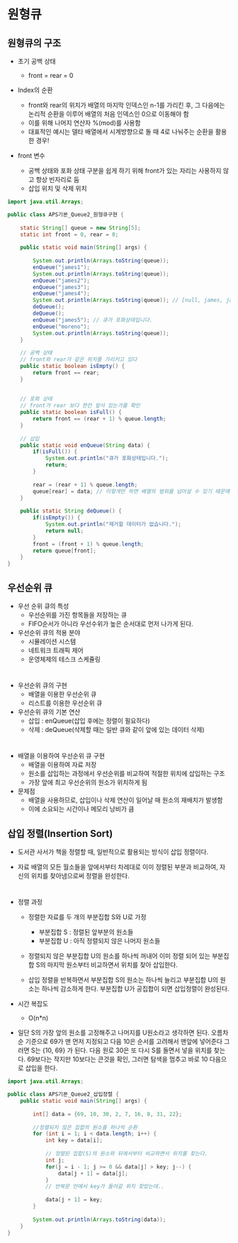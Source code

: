 #  원형큐
## 원형큐의 구조
* 초기 공백 상태 
    - front = rear = 0
* Index의 순환
    - front와 rear의 위치가 배열의 마지막 인덱스인 n-1를 가리킨 후, 그 다음에는 논리적 순환을 이루어 배열의 처음 인덱스인 0으로 이동해야 함
    - 이를 위해 나머지 연산자 %(mod)를 사용함
    - 대표적인 예시는 델타 배열에서 시계방향으로 돌 때 4로 나눠주는 순환을 활용한 경우!

* front 변수 
    - 공백 상태와 포화 상태 구분을 쉽게 하기 위해 front가 있는 자리는 사용하지 않고 항상 빈자리로 둠
    - 삽입 위치 및 삭제 위치
```java
import java.util.Arrays;

public class APS기본_Queue2_원형큐구현 {
	
	static String[] queue = new String[5];
	static int front = 0, rear = 0;
	
	public static void main(String[] args) {
		
		System.out.println(Arrays.toString(queue));
		enQueue("james1");
		System.out.println(Arrays.toString(queue));
		enQueue("james2");
		enQueue("james3");
		enQueue("james4");
		System.out.println(Arrays.toString(queue)); // [null, james, james, james, james]
		deQueue();
		deQueue();
		enQueue("james5"); // 큐가 포화상태입니다. 
		enQueue("moreno"); 
		System.out.println(Arrays.toString(queue)); 
	}
	
	// 공백 상태
	// front와 rear가 같은 위치를 가리키고 있다
	public static boolean isEmpty() {
		return front == rear;
	}
	
	
	// 포화 상태
	// front가 rear 보다 한칸 앞서 있는가를 확인
	public static boolean isFull() {
		return front == (rear + 1) % queue.length;
	}
	
	// 삽입
	public static void enQueue(String data) {
		if(isFull()) {
			System.out.println("큐가 포화상태입니다.");
			return;
		}
		
		rear = (rear + 1) % queue.length;
		queue[rear] = data; // 이렇게만 하면 배열의 범위를 넘어설 수 있기 때문에 모듈 계산 해줘야함
	}
	
	public static String deQueue() {
		if(isEmpty()) {
			System.out.println("제거할 데이터가 없습니다.");
			return null;
		}
		front = (front + 1) % queue.length;
		return queue[front];
	}
}
```
    
## 우선순위 큐
* 우선 순위 큐의 특성
    - 우선순위를 가진 항목들을 저장하는 큐
    - FIFO순서가 아니라 우선수위가 높은 순서대로 먼저 나가게 된다.
* 우선순위 큐의 적용 분야
    - 시뮬레이션 시스템
    - 네트워크 트래픽 제어
    - 운영체제의 테스크 스케쥴링
#
* 우선순위 큐의 구현
    - 배열을 이용한 우선순위 큐
    - 리스트를 이용한 우선순위 큐
* 우선순위 큐의 기본 연산
    - 삽입 : enQueue(삽입 후에는 정렬이 필요하다)
    - 삭제 : deQueue(삭제할 때는 일반 큐와 같이 앞에 있는 데이터 삭제)
#
* 배열을 이용하여 우선순위 큐 구현
    - 배열을 이용하여 자료 저장
    - 원소를 삽입하는 과정에서 우선순위를 비교하여 적절한 위치에 삽입하는 구조
    - 가장 앞에 최고 우선순위의 원소가 위치하게 됨
* 문제점
    - 배열을 사용하므로, 삽입이나 삭제 연산이 일어날 때 원소의 재배치가 발생함
    - 이에 소요되는 시간이나 메모리 낭비가 큼

## 삽입 정렬(Insertion Sort)
* 도서관 사서가 책을 정렬할 때, 일반적으로 활용되는 방식이 삽입 정렬이다.

* 자료 배열의 모든 월소들을 앞에서부터 차레대로 이미 정렬된 부분과 비교하여, 자신의 위치를 찾아냄으로써 정렬을 완성한다.
#
* 정렬 과정
    - 정렬한 자료를 두 개의 부분집합 S와 U로 가정
        - 부분집합 S : 정렬된 앞부분의 원소들
        - 부분집합 U : 아직 정렬되지 않은 나머지 원소들
    - 정렬되지 않은 부분집합 U의 원소를 하나씩 꺼내어 이미 정렬 되어 있는 부분집합 S의 마지막 원소부터 비교하면서 위치를 찾아 삽입한다.

    - 삽입 정렬을 반복하면서 부분집합 S의 원소는 하나씩 늘리고 부분집합 U의 원소는 하나씩 감소하게 한다. 부분집합 U가 공집합이 되면 삽입정렬이 완성된다.
* 시간 복잡도
    - O(n*n)

* 일단 S의 가장 앞의 원소를 고정해주고 나머지를 U원소라고 생각하면 된다. 오름차순 기준으로 69가 맨 먼저 지정되고 다음 10은 순서를 고려해서 맨앞에 넣어준다 그러면 S는 {10, 69} 가 된다. 다음 원로 30은 또 다시 S를 돌면서 넣을 위치를 찾는다. 69보다는 작지만 10보다는 큰것을 확인, 그러면 탐색을 멈추고 바로 10 다음으로 삽입을 한다.
```java
import java.util.Arrays;

public class APS기본_Queue2_삽입정렬 {
	public static void main(String[] args) {
		
		int[] data = {69, 10, 30, 2, 7, 16, 8, 31, 22};
		
		//정렬되지 않은 집합의 원소를 하나씩 순환
		for (int i = 1; i < data.length; i++) {
			int key = data[i];
			
			// 정렬된 집합(S)의 원소와 뒤에서부터 비교하면서 위치를 찾는다.
			int j;
			for(j = i - 1; j >= 0 && data[j] > key; j--) {
				data[j + 1] = data[j];
			}
			// 반복문 안에서 key가 들어갈 위치 찾았는데..
			
			data[j + 1] = key;
		}
		
		System.out.println(Arrays.toString(data));
	}
}
```